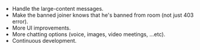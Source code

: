 - Handle the large-content messages.
- Make the banned joiner knows that he's banned from room (not just 403 error).
- More UI improvements.
- More chatting options (voice, images, video meetings, ...etc).
- Continuous development.
